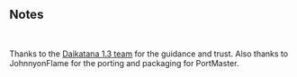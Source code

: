 ## Notes
<br/>

Thanks to the [Daikatana 1.3 team](https://bitbucket.org/daikatana13/daikatana) for the guidance and trust.  Also thanks to JohnnyonFlame for the porting and packaging for PortMaster.
<br/>

